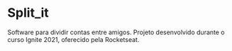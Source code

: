 # Split_it
Software para dividir contas entre amigos. Projeto desenvolvido durante o curso Ignite 2021, oferecido pela Rocketseat.
